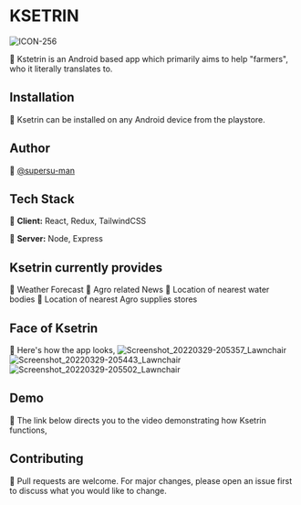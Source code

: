 # KSETRIN
![ICON-256](https://user-images.githubusercontent.com/84061738/160848720-a10d6469-ff90-4398-897b-b72b0e28bb83.png)

🌾 Kstetrin is an Android based app which primarily aims to help "farmers", who it literally translates to.

## Installation
🌾 Ksetrin can be installed on any Android device from the playstore.

## Author
🌾 [@supersu-man](https://www.github.com/supersu-man)

## Tech Stack 
🌾 **Client:** React, Redux, TailwindCSS

🌾 **Server:** Node, Express

## Ksetrin currently provides
🌾 Weather Forecast
🌾 Agro related News
🌾 Location of nearest water bodies
🌾 Location of nearest Agro supplies stores

## Face of Ksetrin 
🌾 Here's how the app looks,
![Screenshot_20220329-205357_Lawnchair](https://user-images.githubusercontent.com/84061738/160849975-8a6a5dfd-e69c-452b-9d80-7519def69b3c.png)
![Screenshot_20220329-205443_Lawnchair](https://user-images.githubusercontent.com/84061738/160850252-662f4675-94a9-44eb-b253-4893edb8ae97.png)
![Screenshot_20220329-205502_Lawnchair](https://user-images.githubusercontent.com/84061738/160850457-dee65aa1-6f02-4af5-8979-34cf4f9b07ac.png)

## Demo
🌾 The link below directs you to the video demonstrating how Ksetrin functions,


## Contributing
🌾 Pull requests are welcome. For major changes, please open an issue first to discuss what you would like to change.


